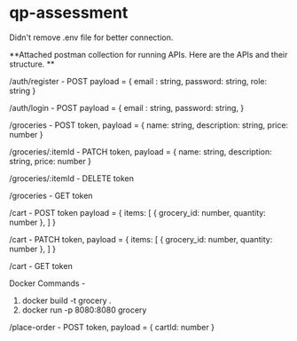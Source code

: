 # qp-assessment

Didn't remove .env file for better connection.

**Attached postman collection for running APIs. Here are the APIs and their structure.
**

 /auth/register - POST
 payload = {
   email : string, 
   password: string, 
   role: string
}

 /auth/login - POST
 payload = {
   email : string, 
   password: string, 
}

/groceries - POST
token,
payload = {
  name: string,
  description: string,
  price: number
}

/groceries/:itemId - PATCH
token,
payload = {
  name: string,
  description: string,
  price: number
}

/groceries/:itemId - DELETE
token

/groceries - GET
token

/cart - POST
token
payload = {
  items: [
        {
            grocery_id: number,
            quantity: number
        },
    ]
}
 
/cart - PATCH
token,
payload = {
  items: [
        {
            grocery_id: number,
            quantity: number
        },
    ]
} 

/cart - GET
token


Docker Commands - 

1. docker build -t grocery .
2. docker run -p 8080:8080 grocery

/place-order - POST
token,
payload = {
    cartId: number
}
